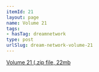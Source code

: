 ```yaml
---
itemId: 21
layout: page
name: Volume 21
tags:
- hasTag: dreamnetwork
type: post
urlSlug: dream-network-volume-21
---
```

<a href="files/Volume_21.zip" download>Volume 21 (.zip file, 22mb</a>